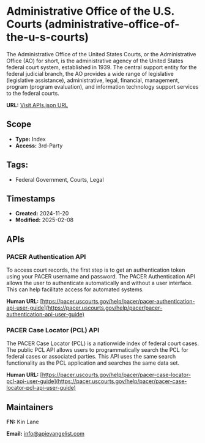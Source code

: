 # Administrative Office of the U.S. Courts (administrative-office-of-the-u-s-courts)
The Administrative Office of the United States Courts, or the Administrative Office (AO) for short, is the administrative agency of the United States federal court system, established in 1939. The central support entity for the federal judicial branch, the AO provides a wide range of legislative (legislative assistance), administrative, legal, financial, management, program (program evaluation), and information technology support services to the federal courts.

**URL:** [Visit APIs.json URL](https://raw.githubusercontent.com/api-search/administrative-office-of-the-u-s-courts/refs/heads/main/apis.yml)

## Scope

- **Type:** Index 
- **Access:** 3rd-Party 

## Tags:

 - Federal Government, Courts, Legal

## Timestamps

- **Created:** 2024-11-20 
- **Modified:** 2025-02-08 

## APIs

### PACER Authentication API
To access court records, the first step is to get an authentication token using your PACER username and password. The PACER Authentication API allows the user to authenticate automatically and without a user interface. This can help facilitate access for automated systems.

**Human URL:** [https://pacer.uscourts.gov/help/pacer/pacer-authentication-api-user-guide](https://pacer.uscourts.gov/help/pacer/pacer-authentication-api-user-guide)


### PACER Case Locator (PCL) API
The PACER Case Locator (PCL) is a nationwide index of federal court cases. The public PCL API allows users to programmatically search the PCL for federal cases or associated parties. This API uses the same search functionality as the PCL application and searches the same data set.

**Human URL:** [https://pacer.uscourts.gov/help/pacer/pacer-case-locator-pcl-api-user-guide](https://pacer.uscourts.gov/help/pacer/pacer-case-locator-pcl-api-user-guide)



## Maintainers

**FN:** Kin Lane

**Email:** info@apievangelist.com

